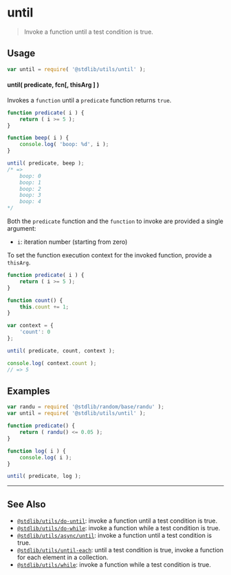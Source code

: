 <!--

@license Apache-2.0

Copyright (c) 2018 The Stdlib Authors.

Licensed under the Apache License, Version 2.0 (the "License");
you may not use this file except in compliance with the License.
You may obtain a copy of the License at

   http://www.apache.org/licenses/LICENSE-2.0

Unless required by applicable law or agreed to in writing, software
distributed under the License is distributed on an "AS IS" BASIS,
WITHOUT WARRANTIES OR CONDITIONS OF ANY KIND, either express or implied.
See the License for the specific language governing permissions and
limitations under the License.

-->

# until

> Invoke a function until a test condition is true.

<!-- Section to include introductory text. Make sure to keep an empty line after the intro `section` element and another before the `/section` close. -->

<section class="intro">

</section>

<!-- /.intro -->

<!-- Package usage documentation. -->

<section class="usage">

## Usage

```javascript
var until = require( '@stdlib/utils/until' );
```

#### until( predicate, fcn\[, thisArg ] )

Invokes a `function` until a `predicate` function returns `true`.

```javascript
function predicate( i ) {
    return ( i >= 5 );
}

function beep( i ) {
    console.log( 'boop: %d', i );
}

until( predicate, beep );
/* =>
    boop: 0
    boop: 1
    boop: 2
    boop: 3
    boop: 4
*/
```

Both the `predicate` function and the `function` to invoke are provided a single argument:

-   `i`: iteration number (starting from zero)

To set the function execution context for the invoked function, provide a `thisArg`.

```javascript
function predicate( i ) {
    return ( i >= 5 );
}

function count() {
    this.count += 1;
}

var context = {
    'count': 0
};

until( predicate, count, context );

console.log( context.count );
// => 5
```

</section>

<!-- /.usage -->

<!-- Package usage notes. Make sure to keep an empty line after the `section` element and another before the `/section` close. -->

<section class="notes">

</section>

<!-- /.notes -->

<!-- Package usage examples. -->

<section class="examples">

## Examples

<!-- eslint no-undef: "error" -->

```javascript
var randu = require( '@stdlib/random/base/randu' );
var until = require( '@stdlib/utils/until' );

function predicate() {
    return ( randu() <= 0.05 );
}

function log( i ) {
    console.log( i );
}

until( predicate, log );
```

</section>

<!-- /.examples -->

<!-- Section to include cited references. If references are included, add a horizontal rule *before* the section. Make sure to keep an empty line after the `section` element and another before the `/section` close. -->

<section class="references">

</section>

<!-- /.references -->

<!-- Section for related `stdlib` packages. Do not manually edit this section, as it is automatically populated. -->

<section class="related">

* * *

## See Also

-   [`@stdlib/utils/do-until`][@stdlib/utils/do-until]: invoke a function until a test condition is true.
-   [`@stdlib/utils/do-while`][@stdlib/utils/do-while]: invoke a function while a test condition is true.
-   [`@stdlib/utils/async/until`][@stdlib/utils/async/until]: invoke a function until a test condition is true.
-   [`@stdlib/utils/until-each`][@stdlib/utils/until-each]: until a test condition is true, invoke a function for each element in a collection.
-   [`@stdlib/utils/while`][@stdlib/utils/while]: invoke a function while a test condition is true.

</section>

<!-- /.related -->

<!-- Section for all links. Make sure to keep an empty line after the `section` element and another before the `/section` close. -->

<section class="links">

<!-- <related-links> -->

[@stdlib/utils/do-until]: https://github.com/stdlib-js/stdlib/tree/develop/lib/node_modules/%40stdlib/utils/do-until

[@stdlib/utils/do-while]: https://github.com/stdlib-js/stdlib/tree/develop/lib/node_modules/%40stdlib/utils/do-while

[@stdlib/utils/async/until]: https://github.com/stdlib-js/stdlib/tree/develop/lib/node_modules/%40stdlib/utils/async/until

[@stdlib/utils/until-each]: https://github.com/stdlib-js/stdlib/tree/develop/lib/node_modules/%40stdlib/utils/until-each

[@stdlib/utils/while]: https://github.com/stdlib-js/stdlib/tree/develop/lib/node_modules/%40stdlib/utils/while

<!-- </related-links> -->

</section>

<!-- /.links -->
